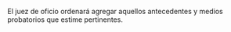El juez de oficio ordenará agregar aquellos antecedentes y medios probatorios que estime pertinentes.